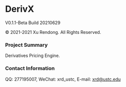 # DerivX
V0.1.1-Beta Build 20210629

© 2021-2021 Xu Rendong. All Rights Reserved.

### Project Summary
Derivatives Pricing Engine.

### Contact Information
QQ: 277195007, WeChat: xrd_ustc, E-mail: xrd@ustc.edu
